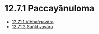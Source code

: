 

# 12.7.1 Paccayānuloma

* [12.7.1.1 Vibhaṅgavāra](12.7.1/12.7.1.1.md)
* [12.7.1.2 Saṅkhyāvāra](12.7.1/12.7.1.2.md)




